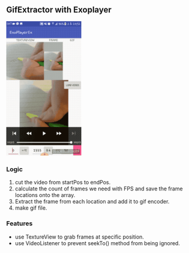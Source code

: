 ## GifExtractor with Exoplayer 

<p >
	<img src="output.gif", width="200">
</p>

### Logic

1. cut the video from startPos to endPos.
2. calculate the count of frames we need with FPS and save the frame locations onto the array.
3. Extract the frame from each location and add it to gif encoder.
4. make gif file.

### Features

-  use TextureView to grab frames at specific position.
-  use VideoListener to prevent seekTo() method from being ignored.


